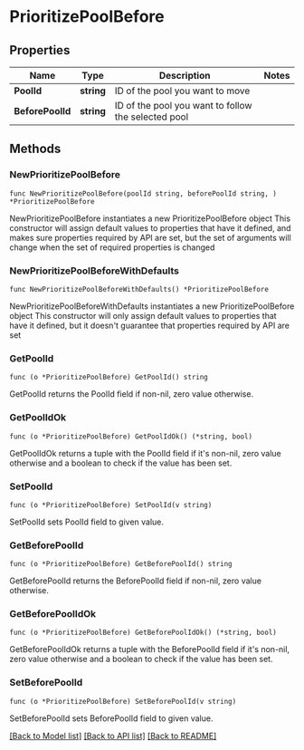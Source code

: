 # PrioritizePoolBefore

## Properties

Name | Type | Description | Notes
------------ | ------------- | ------------- | -------------
**PoolId** | **string** | ID of the pool you want to move | 
**BeforePoolId** | **string** | ID of the pool you want to follow the selected pool | 

## Methods

### NewPrioritizePoolBefore

`func NewPrioritizePoolBefore(poolId string, beforePoolId string, ) *PrioritizePoolBefore`

NewPrioritizePoolBefore instantiates a new PrioritizePoolBefore object
This constructor will assign default values to properties that have it defined,
and makes sure properties required by API are set, but the set of arguments
will change when the set of required properties is changed

### NewPrioritizePoolBeforeWithDefaults

`func NewPrioritizePoolBeforeWithDefaults() *PrioritizePoolBefore`

NewPrioritizePoolBeforeWithDefaults instantiates a new PrioritizePoolBefore object
This constructor will only assign default values to properties that have it defined,
but it doesn't guarantee that properties required by API are set

### GetPoolId

`func (o *PrioritizePoolBefore) GetPoolId() string`

GetPoolId returns the PoolId field if non-nil, zero value otherwise.

### GetPoolIdOk

`func (o *PrioritizePoolBefore) GetPoolIdOk() (*string, bool)`

GetPoolIdOk returns a tuple with the PoolId field if it's non-nil, zero value otherwise
and a boolean to check if the value has been set.

### SetPoolId

`func (o *PrioritizePoolBefore) SetPoolId(v string)`

SetPoolId sets PoolId field to given value.


### GetBeforePoolId

`func (o *PrioritizePoolBefore) GetBeforePoolId() string`

GetBeforePoolId returns the BeforePoolId field if non-nil, zero value otherwise.

### GetBeforePoolIdOk

`func (o *PrioritizePoolBefore) GetBeforePoolIdOk() (*string, bool)`

GetBeforePoolIdOk returns a tuple with the BeforePoolId field if it's non-nil, zero value otherwise
and a boolean to check if the value has been set.

### SetBeforePoolId

`func (o *PrioritizePoolBefore) SetBeforePoolId(v string)`

SetBeforePoolId sets BeforePoolId field to given value.



[[Back to Model list]](../README.md#documentation-for-models) [[Back to API list]](../README.md#documentation-for-api-endpoints) [[Back to README]](../README.md)


